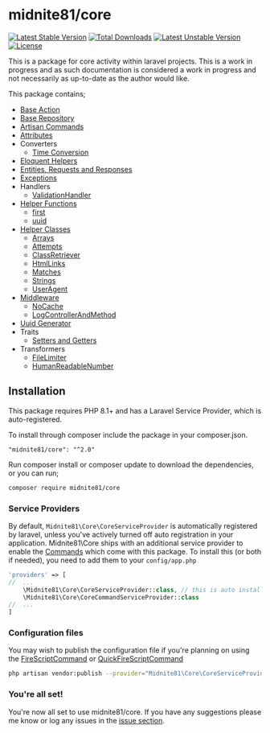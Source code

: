 # midnite81/core

[![Latest Stable Version](https://poser.pugx.org/midnite81/core/version)](https://packagist.org/packages/midnite81/core) [![Total Downloads](https://poser.pugx.org/midnite81/core/downloads)](https://packagist.org/packages/midnite81/core) [![Latest Unstable Version](https://poser.pugx.org/midnite81/core/v/unstable)](https://packagist.org/packages/midnite81/core) [![License](https://poser.pugx.org/midnite81/core/license.svg)](https://packagist.org/packages/midnite81/core)

This is a package for core activity within laravel projects. This is a work in progress and as such documentation is 
considered a work in progress and not necessarily as up-to-date as the author would like.

This package contains;

- [Base Action](docs/BaseAction.md)
- [Base Repository](docs/BaseRepository.md)
- [Artisan Commands](docs/Commands.md)
- [Attributes](docs/Attributes.md)
- Converters
    - [Time Conversion](docs/Converters/TimeConvertion.md)
- [Eloquent Helpers](docs/EloquentHelpers.md)
- [Entities, Requests and Responses](docs/Entities_Requests_Responses.md)
- [Exceptions](docs/Exceptions.md)
- Handlers
    - [ValidationHandler](docs/Handlers/ValidationHandler.md)
- [Helper Functions](docs/HelperFunctions.md)
  - [first](docs/HelperFunctions.md#first-value)
  - [uuid](docs/HelperFunctions.md#uuid)
- [Helper Classes](docs/HelperClasses.md)
  - [Arrays](docs/HelperClasses/Arrays.md)
  - [Attempts](docs/HelperClasses/Attempt.md)
  - [ClassRetriever](docs/HelperClasses.md)
  - [HtmlLinks](docs/HelperClasses/HtmlLinks.md)
  - [Matches](docs/HelperClasses/Matches.md)
  - [Strings](docs/HelperClasses.md)
  - [UserAgent](docs/HelperClasses/UserAgent.md)
- [Middleware](docs/Middleware.md)
  - [NoCache](docs/Middleware/NoCache.md)
  - [LogControllerAndMethod](docs/Middleware/LogControllerAndMethod.md)
- [Uuid Generator](docs/UuidGenerator.md)
- Traits
  - [Setters and Getters](docs/Traits/SettersAndGetters.md)
- Transformers
  - [FileLimiter](docs/Transformers/FileLimiter.md)
  - [HumanReadableNumber](docs/Transformers/HumanReadableNumber.md)

## Installation

This package requires PHP 8.1+ and has a Laravel Service Provider, which is auto-registered.

To install through composer include the package in your composer.json.
```composer
"midnite81/core": "^2.0"
```

Run composer install or composer update to download the dependencies, or you can run;

```bash
composer require midnite81/core
```

### Service Providers

By default, `Midnite81\Core\CoreServiceProvider` is automatically registered by laravel, unless you've actively turned
off auto registration in your application. Midnite81\Core ships with an additional service provider to enable the 
[Commands](docs/Commands.md) which come with this package. To install this (or both if needed), you need to add them 
to your `config/app.php`

```php
'providers' => [
//  ...
    \Midnite81\Core\CoreServiceProvider::class, // this is auto installed
    \Midnite81\Core\CoreCommandServiceProvider::class
//  ...
]
```

### Configuration files

You may wish to publish the configuration file if you're planning on using the 
[FireScriptCommand](docs/Commands/FireScriptsCommand.md) or 
[QuickFireScriptCommand](docs/Commands/QuickFireScriptsCommand.md)

```bash
php artisan vendor:publish --provider="Midnite81\Core\CoreServiceProvider"
```

### You're all set!

You're now all set to use midnite81/core. If you have any suggestions please me know or log any issues in the 
[issue section](https://github.com/midnite81/core/issues). 

